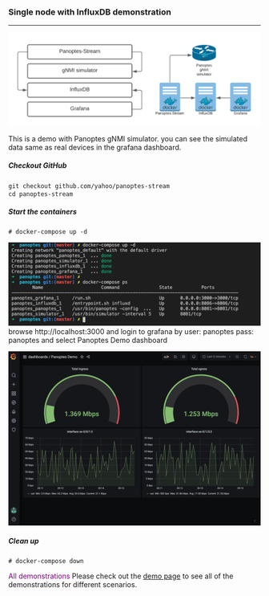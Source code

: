 ### Single node with InfluxDB demonstration
---

![panoptes demo](imgs/demo.png)

This is a demo with Panoptes gNMI simulator. you can see the simulated data same as real devices in the grafana dashboard.

##### Checkout GitHub
```
git checkout github.com/yahoo/panoptes-stream
cd panoptes-stream
```
##### Start the containers 
```console
# docker-compose up -d
```
![panoptes demo](imgs/demo_dc_shell.png)
browse http://localhost:3000 and login to grafana by user: panoptes pass: panoptes and select Panoptes Demo dashboard

![panoptes demo](imgs/demo_dc_grafana.png)

##### Clean up
```console
# docker-compose down
```

 <span style="color:purple">All demonstrations</span>
Please check out the [demo page](demo_list.md) to see all of the demonstrations for different scenarios. 


